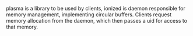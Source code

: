 plasma is a library to be used by clients, ionized is daemon responsible for memory management, implementing circular buffers. Clients request memory allocation from the daemon, which then passes a uid for access to that memory.
